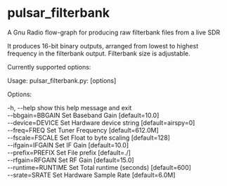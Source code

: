 # pulsar_filterbank
A Gnu Radio flow-graph for producing raw filterbank files from a live SDR

It produces 16-bit binary outputs, arranged from lowest to highest frequency
  in the filterbank output.  Filterbank size is adjustable.

Currently supported options:


Usage: pulsar_filterbank.py: [options]

Options:

  -h, --help         show this help message and exit\
  --bbgain=BBGAIN    Set Baseband Gain [default=10.0]\
  --device=DEVICE    Set Hardware device string [default=airspy=0]\
  --freq=FREQ        Set Tuner Frequency [default=612.0M]\
  --fscale=FSCALE    Set Float to byte scaling [default=128]\
  --ifgain=IFGAIN    Set IF Gain [default=10.0]\
  --prefix=PREFIX    Set File prefix [default=./]\
  --rfgain=RFGAIN    Set RF Gain [default=15.0]\
  --runtime=RUNTIME  Set Total runtime (seconds) [default=600]\
  --srate=SRATE      Set Hardware Sample Rate [default=6.0M]
